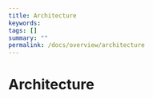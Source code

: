 ```yaml
---
title: Architecture
keywords:
tags: []
summary: ""
permalink: /docs/overview/architecture
---
```


# Architecture